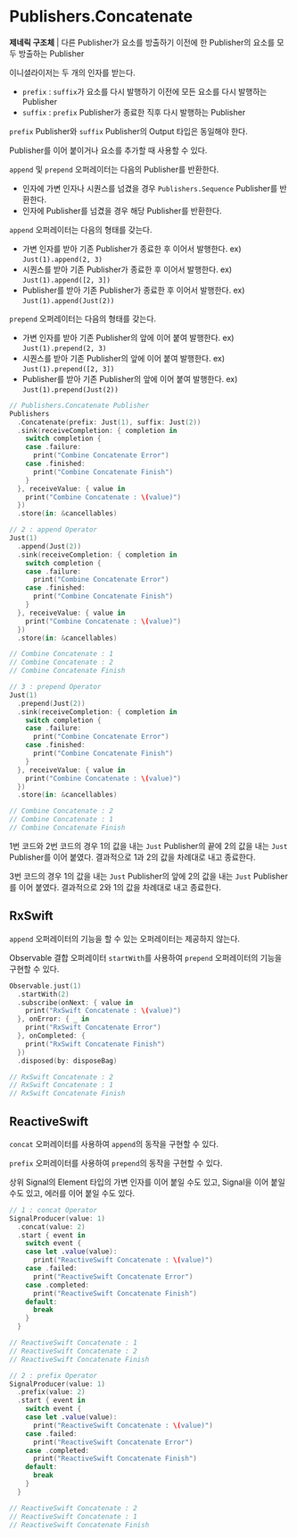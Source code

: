 # Publishers.Concatenate

**제네릭 구조체** | 다른 Publisher가 요소를 방출하기 이전에 한 Publisher의 요소를 모두 방출하는 Publisher

이니셜라이저는 두 개의 인자를 받는다.

- `prefix` : `suffix`가 요소를 다시 발행하기 이전에 모든 요소를 다시 발행하는 Publisher
- `suffix` : `prefix` Publisher가 종료한 직후 다시 발행하는 Publisher

`prefix` Publisher와 `suffix` Publisher의 Output 타입은 동일해야 한다.

Publisher를 이어 붙이거나 요소를 추가할 때 사용할 수 있다.

`append` 및 `prepend` 오퍼레이터는 다음의 Publisher를 반환한다. 

- 인자에 가변 인자나 시퀀스를 넘겼을 경우 `Publishers.Sequence` Publisher를 반환한다.
- 인자에 Publisher를 넘겼을 경우 해당 Publisher를 반환한다.

`append` 오퍼레이터는 다음의 형태를 갖는다.

- 가변 인자를 받아 기존 Publisher가 종료한 후 이어서 발행한다. ex) `Just(1).append(2, 3)`
- 시퀀스를 받아 기존 Publisher가 종료한 후 이어서 발행한다. ex) `Just(1).append([2, 3])`
- Publisher를 받아 기존 Publisher가 종료한 후 이어서 발행한다. ex) `Just(1).append(Just(2))`

`prepend` 오퍼레이터는 다음의 형태를 갖는다.

- 가변 인자를 받아 기존 Publisher의 앞에 이어 붙여 발행한다. ex) `Just(1).prepend(2, 3)`
- 시퀀스를 받아 기존 Publisher의 앞에 이어 붙여 발행한다. ex) `Just(1).prepend([2, 3])`
- Publisher를 받아 기존 Publisher의 앞에 이어 붙여 발행한다. ex) `Just(1).prepend(Just(2))`

```swift
// Publishers.Concatenate Publisher
Publishers
  .Concatenate(prefix: Just(1), suffix: Just(2))
  .sink(receiveCompletion: { completion in
    switch completion {
    case .failure:
      print("Combine Concatenate Error")
    case .finished:
      print("Combine Concatenate Finish")
    }
  }, receiveValue: { value in
    print("Combine Concatenate : \(value)")
  })
  .store(in: &cancellables)

// 2 : append Operator
Just(1)
  .append(Just(2))
  .sink(receiveCompletion: { completion in
    switch completion {
    case .failure:
      print("Combine Concatenate Error")
    case .finished:
      print("Combine Concatenate Finish")
    }
  }, receiveValue: { value in
    print("Combine Concatenate : \(value)")
  })
  .store(in: &cancellables)

// Combine Concatenate : 1
// Combine Concatenate : 2
// Combine Concatenate Finish

// 3 : prepend Operator
Just(1)
  .prepend(Just(2))
  .sink(receiveCompletion: { completion in
    switch completion {
    case .failure:
      print("Combine Concatenate Error")
    case .finished:
      print("Combine Concatenate Finish")
    }
  }, receiveValue: { value in
    print("Combine Concatenate : \(value)")
  })
  .store(in: &cancellables)

// Combine Concatenate : 2
// Combine Concatenate : 1
// Combine Concatenate Finish
```

1번 코드와 2번 코드의 경우 1의 값을 내는 `Just` Publisher의 끝에 2의 값을 내는 `Just` Publisher를 이어 붙였다. 결과적으로 1과 2의 값을 차례대로 내고 종료한다.

3번 코드의 경우 1의 값을 내는 `Just` Publisher의 앞에 2의 값을 내는 `Just` Publisher를 이어 붙였다. 결과적으로 2와 1의 값을 차례대로 내고 종료한다.

## RxSwift

`append` 오퍼레이터의 기능을 할 수 있는 오퍼레이터는 제공하지 않는다.

Observable 결합 오퍼레이터 `startWith`를 사용하여 `prepend` 오퍼레이터의 기능을 구현할 수 있다.

```swift
Observable.just(1)
  .startWith(2)
  .subscribe(onNext: { value in
    print("RxSwift Concatenate : \(value)")
  }, onError: { _ in
    print("RxSwift Concatenate Error")
  }, onCompleted: {
    print("RxSwift Concatenate Finish")
  })
  .disposed(by: disposeBag)

// RxSwift Concatenate : 2
// RxSwift Concatenate : 1
// RxSwift Concatenate Finish
```

## ReactiveSwift

`concat` 오퍼레이터를 사용하여 `append`의 동작을 구현할 수 있다.

`prefix` 오퍼레이터를 사용하여 `prepend`의 동작을 구현할 수 있다.

상위 Signal의 Element 타입의 가변 인자를 이어 붙일 수도 있고, Signal을 이어 붙일 수도 있고, 에러를 이어 붙일 수도 있다.

```swift
// 1 : concat Operator
SignalProducer(value: 1)
  .concat(value: 2)
  .start { event in
    switch event {
    case let .value(value):
      print("ReactiveSwift Concatenate : \(value)")
    case .failed:
      print("ReactiveSwift Concatenate Error")
    case .completed:
      print("ReactiveSwift Concatenate Finish")
    default:
      break
    }
  }

// ReactiveSwift Concatenate : 1
// ReactiveSwift Concatenate : 2
// ReactiveSwift Concatenate Finish

// 2 : prefix Operator
SignalProducer(value: 1)
  .prefix(value: 2)
  .start { event in
    switch event {
    case let .value(value):
      print("ReactiveSwift Concatenate : \(value)")
    case .failed:
      print("ReactiveSwift Concatenate Error")
    case .completed:
      print("ReactiveSwift Concatenate Finish")
    default:
      break
    }
  }

// ReactiveSwift Concatenate : 2
// ReactiveSwift Concatenate : 1
// ReactiveSwift Concatenate Finish
```